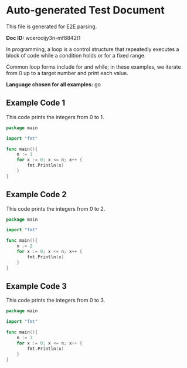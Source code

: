 # Auto-generated Test Document

This file is generated for E2E parsing.

**Doc ID:** wcerooijy3n-mf8842t1

In programming, a loop is a control structure that repeatedly executes a block of code while a condition holds or for a fixed range.

Common loop forms include for and while; in these examples, we iterate from 0 up to a target number and print each value.

**Language chosen for all examples:** go

## Example Code 1

This code prints the integers from 0 to 1.

```go
package main

import "fmt"

func main(){
    n := 1
    for x := 0; x <= n; x++ {
        fmt.Println(x)
    }
}
```

## Example Code 2

This code prints the integers from 0 to 2.

```go
package main

import "fmt"

func main(){
    n := 2
    for x := 0; x <= n; x++ {
        fmt.Println(x)
    }
}
```

## Example Code 3

This code prints the integers from 0 to 3.

```go
package main

import "fmt"

func main(){
    n := 3
    for x := 0; x <= n; x++ {
        fmt.Println(x)
    }
}
```

